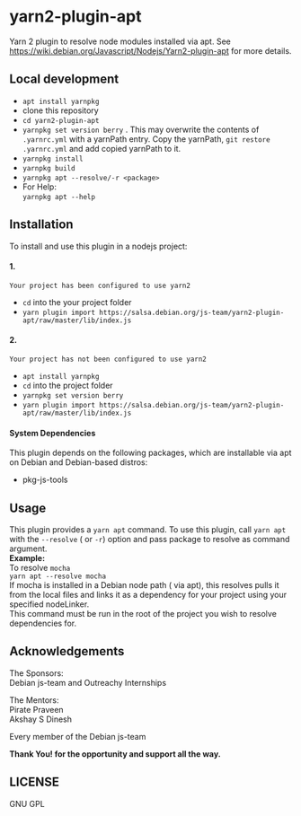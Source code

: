 # yarn2-plugin-apt

Yarn 2 plugin to resolve node modules installed via apt. See https://wiki.debian.org/Javascript/Nodejs/Yarn2-plugin-apt for more details.

## Local development
- `apt install yarnpkg`
- clone this repository
- `cd yarn2-plugin-apt`
- `yarnpkg set version berry` . This may overwrite the contents of `.yarnrc.yml` with a yarnPath entry. Copy the yarnPath, `git restore .yarnrc.yml` and add copied yarnPath to it.
- `yarnpkg install`
- `yarnpkg build`
- `yarnpkg apt --resolve/-r <package>`
- For Help:  
    `yarnpkg apt --help`

## Installation
To install and use this plugin in a nodejs project:
#### 1.
    Your project has been configured to use yarn2
- `cd` into the your project folder
- `yarn plugin import https://salsa.debian.org/js-team/yarn2-plugin-apt/raw/master/lib/index.js`
#### 2.
    Your project has not been configured to use yarn2
- `apt install yarnpkg`
- `cd` into the project folder
- `yarnpkg set version berry`
- `yarn plugin import https://salsa.debian.org/js-team/yarn2-plugin-apt/raw/master/lib/index.js`

#### System Dependencies
This plugin depends on the following packages, which are installable via apt on Debian and Debian-based distros:
- pkg-js-tools

## Usage
This plugin provides a `yarn apt` command. To use this plugin, call `yarn apt` with the `--resolve` ( or `-r`) option and pass package to resolve as command argument.<br/>
**Example:**<br/>
    To resolve `mocha`<br/>
    `yarn apt --resolve mocha`<br/>
If mocha is installed in a Debian node path ( via apt), this resolves pulls it from the local files and links it as a dependency for your project using your specified nodeLinker.<br/>
This command must be run in the root of the project you wish to resolve dependencies for.


## Acknowledgements

The Sponsors:<br/>
Debian js-team and Outreachy Internships

The Mentors:<br/>
Pirate Praveen<br/>
Akshay S Dinesh

Every member of the Debian js-team

**Thank You! for the opportunity and support all the way.**

## LICENSE
GNU GPL
